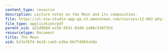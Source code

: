 ```yaml
---
content_type: resource
description: Lecture notes on the Moon and its composition.
file: https://ol-ocw-studio-app-qa.s3.amazonaws.com/courses/12-002-physics-and-chemistry-of-the-terrestrial-planets-fall-2008/b1fe76744e18cae5e3babbf74984cb9a_MIT12_002f08_lec33.pdf
file_type: application/pdf
parent_uid: a25d9b6d-ec56-0591-83d8-1486c530f35d
resourcetype: Document
title: The Moon
uid: b1fe7674-4e18-cae5-e3ba-bbf74984cb9a
---
```


